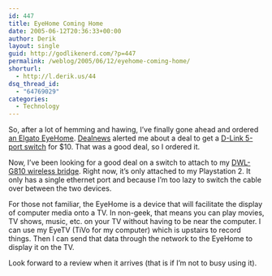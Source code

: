 ```yaml
---
id: 447
title: EyeHome Coming Home
date: 2005-06-12T20:36:33+00:00
author: Derik
layout: single
guid: http://godlikenerd.com/?p=447
permalink: /weblog/2005/06/12/eyehome-coming-home/
shorturl:
  - http://l.derik.us/44
dsq_thread_id:
  - "64769029"
categories:
  - Technology
---
```

So, after a lot of hemming and hawing, I&#8217;ve finally gone ahead and ordered [an Elgato EyeHome](http://www.elgato.com/index.php?file=products_eyehome). [Dealnews](http://www.dealnews.com) alerted me about a deal to get a [D-Link 5-port switch](http://www.dlink.com/products/?sec=1&pid=69) for $10. That was a good deal, so I ordered it.

Now, I&#8217;ve been looking for a good deal on a switch to attach to my [DWL-G810 wireless bridge](http://www.dlink.com/products/?sec=1&pid=241). Right now, it&#8217;s only attached to my Playstation 2. It only has a single ethernet port and because I&#8217;m too lazy to switch the cable over between the two devices.

For those not familiar, the EyeHome is a device that will facilitate the display of computer media onto a TV. In non-geek, that means you can play movies, TV shows, music, etc. on your TV without having to be near the computer. I can use my EyeTV (TiVo for my computer) which is upstairs to record things. Then I can send that data through the network to the EyeHome to display it on the TV.

Look forward to a review when it arrives (that is if I&#8217;m not to busy using it).